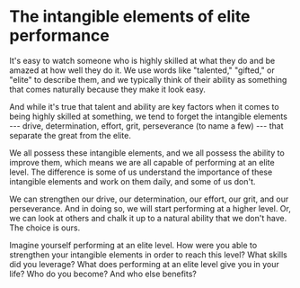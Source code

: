 # The intangible elements of elite performance

It's easy to watch someone who is highly skilled at what they do and be amazed at how well they do it. We use words like "talented," "gifted," or "elite" to describe them, and we typically think of their ability as something that comes naturally because they make it look easy.

And while it's true that talent and ability are key factors when it comes to being highly skilled at something, we tend to forget the intangible elements --- drive, determination, effort, grit, perseverance (to name a few) --- that separate the great from the elite.

We all possess these intangible elements, and we all possess the ability to improve them, which means we are all capable of performing at an elite level. The difference is some of us understand the importance of these intangible elements and work on them daily, and some of us don't.

We can strengthen our drive, our determination, our effort, our grit, and our perseverance. And in doing so, we will start performing at a higher level. Or, we can look at others and chalk it up to a natural ability that we don't have. The choice is ours.

Imagine yourself performing at an elite level. How were you able to strengthen your intangible elements in order to reach this level? What skills did you leverage? What does performing at an elite level give you in your life? Who do you become? And who else benefits?
